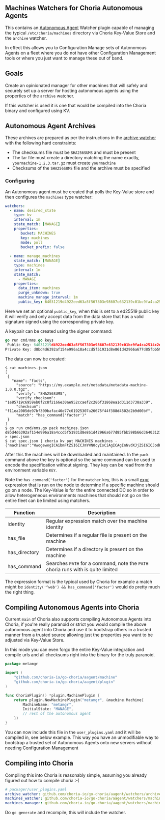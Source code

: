 ## Machines Watchers for Choria Autonomous Agents

This contains an [Autonomous Agent](https://choria.io/docs/autoagents/) Watcher plugin capable of
managing the typical `/etc/choria/machines` directory via Choria Key-Value Store and the `archive`
watcher.

In effect this allows you to Configuration Manage sets of Autonomous Agents on a fleet where you do not have
other Configuration Management tools or where you just want to manage these out of band.

## Goals

Create an opinionated manager for other machines that will safely and securely set up a server for hosting autonomous
agents using the properties of the `archive` watcher.

If this watcher is used it is one that would be compiled into the Choria binary and configured using KV.

## Autonomous Agent Archives

These archives are prepared as per the instructions in the [archive watcher](../archivewatcher/README.md) with the following hard constraints:

* The checksums file must be `SHA256SUMS` and must be present
* The tar file must create a directory matching the name exactly, `yourmachine-1.2.3.tar.gz` must create `yourmachine`
* Checksums of the `SHA256SUMS` file and the archive must be specified

### Configuring

An Autonomous agent must be created that polls the Key-Value store and then configures the `machines` type watcher:

```yaml
watchers:
  - name: desired_state
    type: kv
    interval: 1m
    state_match: [MANAGE]
    properties:
       bucket: MACHINES
       key: machines
       mode: poll
       bucket_prefix: false
    
  - name: manage_machines
    state_match: [MANAGE]
    type: machines
    interval: 1m
    state_match:
      - MANAGE
    properties:
      data_item: machines
      purge_unknown: true
      machine_manage_interval: 1m
      public_key: 64031219d4922eed63a5f567303e98607c632139c01bc9fa4ca2514c2d9d30da
```

Here we set an optional `public_key`, when this is set to a ed25519 public key it will verify and only accept data from the data store that has a valid signature signed using the corresponding private key.

A keypair can be created using the signer command:

```go
go run cmd/mms.go keys
 Public Key: 64031219d4922eed63a5f567303e98607c632139c01bc9fa4ca2514c2d9d30da
Private Key: d8bd4d6392af154e996a18a4ccd5f51931d8e861d42966a677d85fbb598b66d364031219d4922eed63a5f567303e98607c632139c01bc9fa4ca2514c2d9d30da
```

The data can now be created:

```nohighlight
$ cat machines.json
[
 {
   "name": "facts",
     "source": "https://my.example.net/metadata/metadata-machine-1.0.0.tgz",
     "verify": "SHA256SUMS",
     "verify_checksum": "1e85719c6959eb0f2c8f2166e30ae952ccaef2c286f31868ea1d311d3738a339",
     "checksum": "f11ea2005de97bf309bafac46e77c01925307a26675f44f388d4502d2b9d00bf",
     "match": "has_command('facter')"
 }
]
$ go run cmd/mms.go pack machines.json d8bd4d6392af154e996a18a4ccd5f51931d8e861d42966a677d85fbb598b66d364031219d4922eed63a5f567303e98607c632139c01bc9fa4ca2514c2d9d30da > spec.json
$ cat spec.json | choria kv put MACHINES machines -
{"machines":"WwogewogICAibmFtZSI6ICJmYWN0cyIsCiAgICAgInNvdXJjZSI6ICJodHRwczovL215LmV4YW1wbGUubmV0L21ldGFkYXRhL21ldGFkYXRhLW1hY2hpbmUtMS4wLjAudGd6IiwKICAgICAidmVyaWZ5IjogIlNIQTI1NlNVTVMiLAogICAgICJ2ZXJpZnlfY2hlY2tzdW0iOiAiMWU4NTcxOWM2OTU5ZWIwZjJjOGYyMTY2ZTMwYWU5NTJjY2FlZjJjMjg2ZjMxODY4ZWExZDMxMWQzNzM4YTMzOSIsCiAgICAgImNoZWNrc3VtIjogImYxMWVhMjAwNWRlOTdiZjMwOWJhZmFjNDZlNzdjMDE5MjUzMDdhMjY2NzVmNDRmMzg4ZDQ1MDJkMmI5ZDAwYmYiLAogICAgICJtYXRjaCI6ICJoYXNfY29tbWFuZCgnZmFjdGVyJykiCiB9Cl0K","signature":"f06d4a1cfe9ac79d26b5e6646fdfa9d845a5506c9a2fe0a71fb8416f6f7edd253a1eb46363c12ca5f6148b19ab1ed9a5f25c89b09b3360a09b7d054bf4b55204"}
```

After this the machines will be downloaded and maintained. In the `pack` command above the key is optional so the same command can be used to encode the specification without signing. They key can be read from the environment variable `KEY`.

Note the `has_command('facter')` for the `matcher` key, this is a small [expr](https://github.com/antonmedv/expr) expression
that is run on the node to determine if a specific machine should go on a node. The Key-Value is for the entire connected
DC so in order to allow heterogeneous environments machines that should not go on the entire fleet can be limited using matchers.

|Function|Description|
|--------|-----------|
|identity|Regular expression match over the machine identity|
|has_file|Determines if a regular file is present on the machine|
|has_directory|Determines if a directory is present on the machine|
|has_command|Searches `PATH` for a command, note the `PATH` choria runs with is quite limited|

The expression format is the typical used by Choria for example a match might be `identity('^web') && has_command('facter')`
would do pretty much the right thing.

## Compiling Autonomous Agents into Choria

Current `main` of Choria also supports compiling Autonomous Agents into Choria, if you're really paranoid or strict
you would compile the above autonomous agent into Choria and use it to bootstrap others in a trusted manner from a trusted
source allowing just the properties you want to be adjusted via Key-Value Store.

In this mode you can even forgo the entire Key-Value integration and compile urls and all checksums right into the binary
for the truly paranoid.

```go
package metamgr

import (
	"github.com/choria-io/go-choria/aagent/machine"
	"github.com/choria-io/go-choria/aagent/plugin"
)

func ChoriaPlugin() *plugin.MachinePlugin {
	return plugin.NewMachinePlugin("metamgr", &machine.Machine{
		MachineName: "metamgr",
		InitialState: "MANAGE",
		// rest of the autonomous agent
    })
}
```

You can now include this file in the `user_plugins.yaml` and it will be compiled in, see below example.  This way you have
an unmodifiable way to bootstrap a trusted set of Autonomous Agents onto new servers without needing Configuration Management

## Compiling into Choria

Compiling this into Choria is reasonably simple, assuming you already figured out how to compile choria :-)

```yaml
# packager/user_plugins.yaml
archive_watcher: github.com/choria-io/go-choria/aagent/watchers/archivewatcher
machines_watcher: github.com/choria-io/go-choria/aagent/watchers/machineswatcher
machines_manager: github.com/choria-io/go-choria/aagent/watchers/machineswatcher/manager
```

Do `go generate` and recompile, this will include the watcher.

